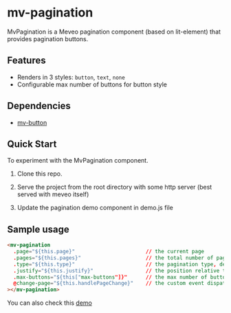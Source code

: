 # mv-pagination

 MvPagination is a Meveo pagination component (based on lit-element) that provides pagination buttons.

## Features
* Renders in 3 styles: `button`, `text`, `none`
* Configurable max number of buttons for button style

## Dependencies
* [mv-button](https://github.com/meveo-frontend/mv-button)

## Quick Start

To experiment with the MvPagination component.   

1. Clone this repo.

2. Serve the project from the root directory with some http server (best served with meveo itself) 

3. Update the pagination demo component in demo.js file

## Sample usage
```html
<mv-pagination
  .page="${this.page}"                       // the current page
  .pages="${this.pages}"                     // the total number of pages
  .type="${this.type}"                       // the pagination type, default: button
  .justify="${this.justify}"                 // the position relative to the current container, default: center
  .max-buttons="${this["max-buttons"]}"      // the max number of buttons when using button type
  @change-page="${this.handlePageChange}"    // the custom event dispatched on page change
></mv-pagination>
```

You can also check this [demo](https://pagination.meveo.org/)

